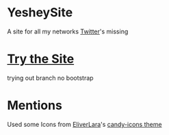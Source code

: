 # YesheySite
A site for all my networks
[Twitter](https://twitter.com/Yeshey24726112)'s missing

# [Try the Site](https://yeshey.github.io/YesheySite/html/main.html)
trying out branch no bootstrap
# Mentions
Used some Icons from [EliverLara](https://github.com/EliverLara)'s [candy-icons theme](https://github.com/EliverLara/candy-icons)